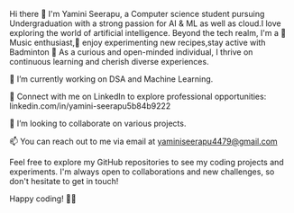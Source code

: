 Hi there 👋 I'm Yamini Seerapu, a Computer science student pursuing Undergraduation with a strong passion for AI & ML as well as cloud.I love exploring the world of artificial intelligence. Beyond the tech realm, I'm a 🎵 Music enthusiast,🍳 enjoy experimenting new recipes,stay active with Badminton 🏸 As a curious and open-minded individual, I thrive on continuous learning and cherish diverse experiences.

🔭 I’m currently working on DSA and Machine Learning.

💼 Connect with me on LinkedIn to explore professional opportunities: linkedin.com/in/yamini-seerapu5b84b9222

👯 I’m looking to collaborate on various projects.

📫 You can reach out to me via email at yaminiseerapu4479@gmail.com



Feel free to explore my GitHub repositories to see my coding projects and experiments. I'm always open to collaborations and new challenges, so don't hesitate to get in touch!

Happy coding! 👩‍💻
